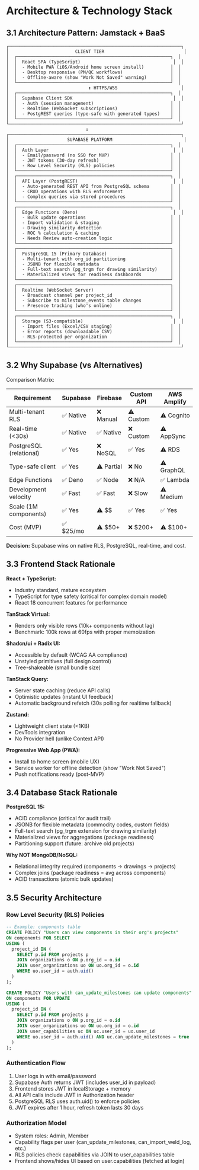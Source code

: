# Architecture & Technology Stack

## 3.1 Architecture Pattern: Jamstack + BaaS

```
┌─────────────────────────────────────────────────────────────────┐
│                         CLIENT TIER                              │
│  ┌──────────────────────────────────────────────────────────┐  │
│  │  React SPA (TypeScript)                                   │  │
│  │  - Mobile PWA (iOS/Android home screen install)          │  │
│  │  - Desktop responsive (PM/QC workflows)                  │  │
│  │  - Offline-aware (show "Work Not Saved" warning)         │  │
│  └──────────────────────────────────────────────────────────┘  │
│                              ↕ HTTPS/WSS                        │
│  ┌──────────────────────────────────────────────────────────┐  │
│  │  Supabase Client SDK                                      │  │
│  │  - Auth (session management)                             │  │
│  │  - Realtime (WebSocket subscriptions)                    │  │
│  │  - PostgREST queries (type-safe with generated types)    │  │
│  └──────────────────────────────────────────────────────────┘  │
└─────────────────────────────────────────────────────────────────┘
                              ↕
┌─────────────────────────────────────────────────────────────────┐
│                      SUPABASE PLATFORM                           │
│  ┌──────────────────────────────────────────────────────────┐  │
│  │  Auth Layer                                               │  │
│  │  - Email/password (no SSO for MVP)                       │  │
│  │  - JWT tokens (30-day refresh)                           │  │
│  │  - Row Level Security (RLS) policies                     │  │
│  └──────────────────────────────────────────────────────────┘  │
│  ┌──────────────────────────────────────────────────────────┐  │
│  │  API Layer (PostgREST)                                    │  │
│  │  - Auto-generated REST API from PostgreSQL schema        │  │
│  │  - CRUD operations with RLS enforcement                  │  │
│  │  - Complex queries via stored procedures                 │  │
│  └──────────────────────────────────────────────────────────┘  │
│  ┌──────────────────────────────────────────────────────────┐  │
│  │  Edge Functions (Deno)                                    │  │
│  │  - Bulk update operations                                │  │
│  │  - Import validation & staging                           │  │
│  │  - Drawing similarity detection                          │  │
│  │  - ROC % calculation & caching                           │  │
│  │  - Needs Review auto-creation logic                      │  │
│  └──────────────────────────────────────────────────────────┘  │
│  ┌──────────────────────────────────────────────────────────┐  │
│  │  PostgreSQL 15 (Primary Database)                        │  │
│  │  - Multi-tenant with org_id partitioning                 │  │
│  │  - JSONB for flexible metadata                           │  │
│  │  - Full-text search (pg_trgm for drawing similarity)     │  │
│  │  - Materialized views for readiness dashboards           │  │
│  └──────────────────────────────────────────────────────────┘  │
│  ┌──────────────────────────────────────────────────────────┐  │
│  │  Realtime (WebSocket Server)                             │  │
│  │  - Broadcast channel per project_id                      │  │
│  │  - Subscribe to milestone_events table changes           │  │
│  │  - Presence tracking (who's online)                      │  │
│  └──────────────────────────────────────────────────────────┘  │
│  ┌──────────────────────────────────────────────────────────┐  │
│  │  Storage (S3-compatible)                                  │  │
│  │  - Import files (Excel/CSV staging)                      │  │
│  │  - Error reports (downloadable CSV)                      │  │
│  │  - RLS-protected per organization                        │  │
│  └──────────────────────────────────────────────────────────┘  │
└─────────────────────────────────────────────────────────────────┘
```

## 3.2 Why Supabase (vs Alternatives)

Comparison Matrix:

| Requirement              | Supabase | Firebase | Custom API | AWS Amplify |
|--------------------------|----------|----------|------------|-------------|
| Multi-tenant RLS         | ✅ Native | ❌ Manual | ⚠️ Custom  | ⚠️ Cognito  |
| Real-time (<30s)         | ✅ Native | ✅ Native | ❌ Custom  | ⚠️ AppSync  |
| PostgreSQL (relational)  | ✅ Yes    | ❌ NoSQL  | ✅ Yes     | ⚠️ RDS      |
| Type-safe client         | ✅ Yes    | ⚠️ Partial| ❌ No      | ⚠️ GraphQL  |
| Edge Functions           | ✅ Deno   | ✅ Node   | ❌ N/A     | ✅ Lambda   |
| Development velocity     | ✅ Fast   | ✅ Fast   | ❌ Slow    | ⚠️ Medium   |
| Scale (1M components)    | ✅ Yes    | ⚠️ $$    | ✅ Yes     | ✅ Yes      |
| Cost (MVP)               | ✅ $25/mo | ⚠️ $50+  | ❌ $200+   | ⚠️ $100+    |

**Decision:** Supabase wins on native RLS, PostgreSQL, real-time, and cost.

## 3.3 Frontend Stack Rationale

**React + TypeScript:**
- Industry standard, mature ecosystem
- TypeScript for type safety (critical for complex domain model)
- React 18 concurrent features for performance

**TanStack Virtual:**
- Renders only visible rows (10k+ components without lag)
- Benchmark: 100k rows at 60fps with proper memoization

**Shadcn/ui + Radix UI:**
- Accessible by default (WCAG AA compliance)
- Unstyled primitives (full design control)
- Tree-shakeable (small bundle size)

**TanStack Query:**
- Server state caching (reduce API calls)
- Optimistic updates (instant UI feedback)
- Automatic background refetch (30s polling for realtime fallback)

**Zustand:**
- Lightweight client state (<1KB)
- DevTools integration
- No Provider hell (unlike Context API)

**Progressive Web App (PWA):**
- Install to home screen (mobile UX)
- Service worker for offline detection (show "Work Not Saved")
- Push notifications ready (post-MVP)

## 3.4 Database Stack Rationale

**PostgreSQL 15:**
- ACID compliance (critical for audit trail)
- JSONB for flexible metadata (commodity codes, custom fields)
- Full-text search (pg_trgm extension for drawing similarity)
- Materialized views for aggregations (package readiness)
- Partitioning support (future: archive old projects)

**Why NOT MongoDB/NoSQL:**
- Relational integrity required (components → drawings → projects)
- Complex joins (package readiness = avg across components)
- ACID transactions (atomic bulk updates)

## 3.5 Security Architecture

### Row Level Security (RLS) Policies

```sql
-- Example: components table
CREATE POLICY "Users can view components in their org's projects"
ON components FOR SELECT
USING (
  project_id IN (
    SELECT p.id FROM projects p
    JOIN organizations o ON p.org_id = o.id
    JOIN user_organizations uo ON uo.org_id = o.id
    WHERE uo.user_id = auth.uid()
  )
);

CREATE POLICY "Users with can_update_milestones can update components"
ON components FOR UPDATE
USING (
  project_id IN (
    SELECT p.id FROM projects p
    JOIN organizations o ON p.org_id = o.id
    JOIN user_organizations uo ON uo.org_id = o.id
    JOIN user_capabilities uc ON uc.user_id = uo.user_id
    WHERE uo.user_id = auth.uid() AND uc.can_update_milestones = true
  )
);
```

### Authentication Flow

1. User logs in with email/password
2. Supabase Auth returns JWT (includes user_id in payload)
3. Frontend stores JWT in localStorage + memory
4. All API calls include JWT in Authorization header
5. PostgreSQL RLS uses auth.uid() to enforce policies
6. JWT expires after 1 hour, refresh token lasts 30 days

### Authorization Model

- System roles: Admin, Member
- Capability flags per user (can_update_milestones, can_import_weld_log, etc.)
- RLS policies check capabilities via JOIN to user_capabilities table
- Frontend shows/hides UI based on user.capabilities (fetched at login)
